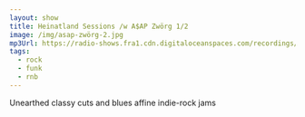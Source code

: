 ```yaml
---
layout: show
title: Heinatland Sessions /w A$AP Zwörg 1/2
image: /img/asap-zwörg-2.jpg
mp3Url: https://radio-shows.fra1.cdn.digitaloceanspaces.com/recordings/heinatland_240913/240913_heinatland-sessions_asap-zwoerg_01_edit_korr.mp3
tags:
  - rock
  - funk
  - rnb
---
```

Unearthed classy cuts and blues affine indie-rock jams